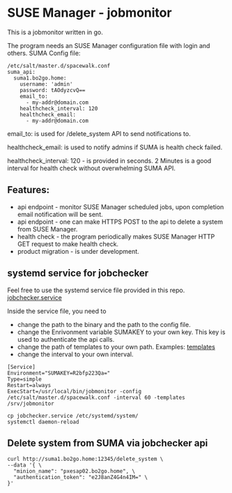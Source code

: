 # SUSE Manager - jobmonitor

This is a jobmonitor written in go.

The program needs an SUSE Manager configuration file with login and others.
SUMA Config file:
```
/etc/salt/master.d/spacewalk.conf 
suma_api:
  suma1.bo2go.home:
    username: 'admin'
    password: tAOdyzcvQ==
    email_to:
      - my-addr@domain.com
    healthcheck_interval: 120
    healthcheck_email:
      - my-addr@domain.com
```
email_to: is used for /delete_system API to send notifications to.

healthcheck_email: is used to notify admins if SUMA is health check failed.

healthcheck_interval: 120 - is provided in seconds. 2 Minutes is a good interval for health check without overwhelming SUMA API.


## Features:
* api endpoint - monitor SUSE Manager scheduled jobs, upon completion email notification will be sent.
* api endpoint - one can make HTTPS POST to the api to delete a system from SUSE Manager.
* health check - the program periodically makes SUSE Manager HTTP GET request to make health check.
* product migration - is under development.

## systemd service for jobchecker
Feel free to use the systemd service file provided in this repo. [jobchecker.service](./etc/systemd/system/jobchecker.service)

Inside the service file, you need to 
* change the path to the binary and the path to the config file.
* change the Enrivonment variable SUMAKEY to your own key. This key is used to authenticate the api calls.
* change the path of templates to your own path. Examples: [templates](./templates)
* change the interval to your own interval.

```
[Service]
Environment="SUMAKEY=R2bfp223Qa="
Type=simple
Restart=always
ExecStart=/usr/local/bin/jobmonitor -config /etc/salt/master.d/spacewalk.conf -interval 60 -templates /srv/jobmonitor
```

```
cp jobchecker.service /etc/systemd/system/
systemctl daemon-reload
```

## Delete system from SUMA via jobchecker api
```
curl http://suma1.bo2go.home:12345/delete_system \
--data '{ \
  "minion_name": "pxesap02.bo2go.home", \
  "authentication_token": "e2J8anZ4G4n4IM=" \
}'
```
